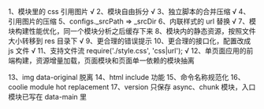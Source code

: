 1、模块里的 css 引用图片 √
2、模块自由拆分 √
3、独立脚本的合并压缩 √
4、引用图片的压缩 
5、configs.\_srcPath => \_srcDir
6、内联样式的 url 替换 √
7、模块构建性能优化，同一个模块分析之后缓存下来
8、模块内的静态资源，按照文件大小转移到 res 目录下 √
9、更合理的错误提示
10、更合理的接口化，配置改成 js 文件 √
11、支持文件流 require('./style.css', 'css|url'); √
12、单页面应用的前端构建，资源增量加载，页面模块和页面单一依赖的模块抽离

13、img data-original 脱离
14、html include 功能
15、命令名称规范化
16、coolie module hot replacement
17、version 只保存 async、chunk 模块，入口模块已写在 data-main 里
